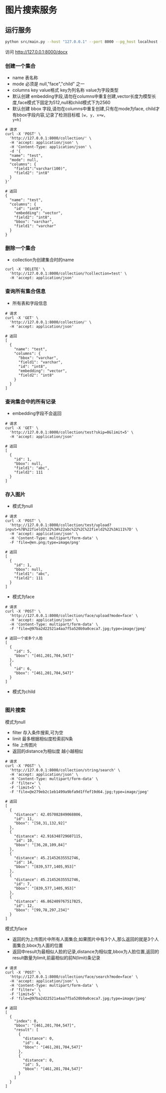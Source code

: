 # 图片搜索服务

## 运行服务
```sh
python src/main.py --host "127.0.0.1" --port 8000 --pg_host localhost --pg_port 5432 --pg_user pgvector --pg_password pgvector --pg_dbname postgres
```

访问 http://127.0.0.1:8000/docx

### 创建一个集合
- name 表名称
- mode 必须是 null,"face","child" 之一
- columns key value格式 key为列名称 value为字段类型
- 默认创建 embedding字段,请勿在columns中重复创建,vector长度为模型长度,face模式下固定为512,null和child模式下为2560
- 默认创建 bbox 字段,请勿在columns中重复创建,只有在mode为face, child才有bbox字段内容,记录了检测目标框 <code>[w, y, x+w, y+h]</code>
  
```
# 请求
curl -X 'POST' \
  'http://127.0.0.1:8000/collection/' \
  -H 'accept: application/json' \
  -H 'Content-Type: application/json' \
  -d '{
  "name": "test",
  "mode": null,
  "columns": {
    "field1":"varchar(100)",
    "field2": "int8"
  }
}'

# 返回
{
  "name": "test",
  "columns": {
    "id": "int8",
    "embedding": "vector",
    "field2": "int8",
    "bbox": "varchar",
    "field1": "varchar"
  }
}
```

### 删除一个集合
- collection为创建集合时的name

```
curl -X 'DELETE' \
  'http://127.0.0.1:8000/collection/?collection=test' \
  -H 'accept: application/json'
```

### 查询所有集合信息
- 所有表和字段信息
```
# 请求
curl -X 'GET' \
  'http://127.0.0.1:8000/collection/' \
  -H 'accept: application/json'

# 返回
[
  {
    "name": "test",
    "columns": {
      "bbox": "varchar",
      "field1": "varchar",
      "id": "int8",
      "embedding": "vector",
      "field2": "int8"
    }
  }
]
```

### 查询集合中的所有记录
- embedding字段不会返回
```
# 请求
curl -X 'GET' \
  'http://127.0.0.1:8000/collection/test?skip=0&limit=5' \
  -H 'accept: application/json'

# 返回
[
  {
    "id": 1,
    "bbox": null,
    "field1": "abc",
    "field2": 111
  }
]
```



### 存入图片
- 模式为null
```
# 请求
curl -X 'POST' \
  'http://127.0.0.1:8000/collection/test/upload?input=%7B%22field1%22%3A%22abc%22%2C%22field2%22%3A111%7D' \
  -H 'accept: application/json' \
  -H 'Content-Type: multipart/form-data' \
  -F 'file=@en.png;type=image/png'

# 返回
[
  {
    "id": 1,
    "bbox": null,
    "field1": "abc",
    "field2": 111
  }
]
```
- 模式为face
```
# 请求
curl -X 'POST' \
  'http://127.0.0.1:8000/collection/face/upload?mode=face' \
  -H 'accept: application/json' \
  -H 'Content-Type: multipart/form-data' \
  -F 'file=@97ba2d22521a4aa7f5a520b9a0ceca7.jpg;type=image/jpeg'

# 返回一个或多个人脸
[
  {
    "id": 5,
    "bbox": "[461,201,704,547]"
  },
  {
    "id": 6,
    "bbox": "[461,201,704,547]"
  }
]

```
- 模式为child
```
```


### 图片搜索
模式为null
- filter 存入条件搜索,可为空
- limit 最多根据相似度检索前N条
- file 上传图片
- 返回的distance为相似度 越小越相似
```
# 请求
curl -X 'POST' \
  'http://127.0.0.1:8000/collection/string/search' \
  -H 'accept: application/json' \
  -H 'Content-Type: multipart/form-data' \
  -F 'filter=' \
  -F 'limit=5' \
  -F 'file=@e279eb2c1eb1499a9bfa9d1ffef19d64.jpg;type=image/jpeg'

# 返回
[
  {
    "distance": 42.057082849068806,
    "id": 11,
    "bbox": "[58,31,132,92]"
  },
  {
    "distance": 42.916348729607115,
    "id": 10,
    "bbox": "[36,28,109,84]"
  },
  {
    "distance": 45.21452635552746,
    "id": 14,
    "bbox": "[839,577,1405,953]"
  },
  {
    "distance": 45.21452635552746,
    "id": 7,
    "bbox": "[839,577,1405,953]"
  },
  {
    "distance": 46.862409767517825,
    "id": 12,
    "bbox": "[99,78,297,234]"
  }
]
```
模式为face
- 返回的为上传图片中所有人面集合,如果图片中有3个人,那么返回的就是3个人面集合,bbox为人面的位置
- 返回中result为最相似人脸的记录,distance为相似度,bbox为人脸位置,返回的result数量为limit,前最相似的前N(limit)条记录
```
# 请求
curl -X 'POST' \
  'http://127.0.0.1:8000/collection/face/search?mode=face' \
  -H 'accept: application/json' \
  -H 'Content-Type: multipart/form-data' \
  -F 'filter=' \
  -F 'limit=5' \
  -F 'file=@97ba2d22521a4aa7f5a520b9a0ceca7.jpg;type=image/jpeg'

# 返回
[
  {
    "index": 0,
    "bbox": "[461,201,704,547]",
    "result": [
      {
        "distance": 0,
        "id": 4,
        "bbox": "[461,201,704,547]"
      },
      {
        "distance": 0,
        "id": 5,
        "bbox": "[461,201,704,547]"
      }
    ]
  }
]
```



